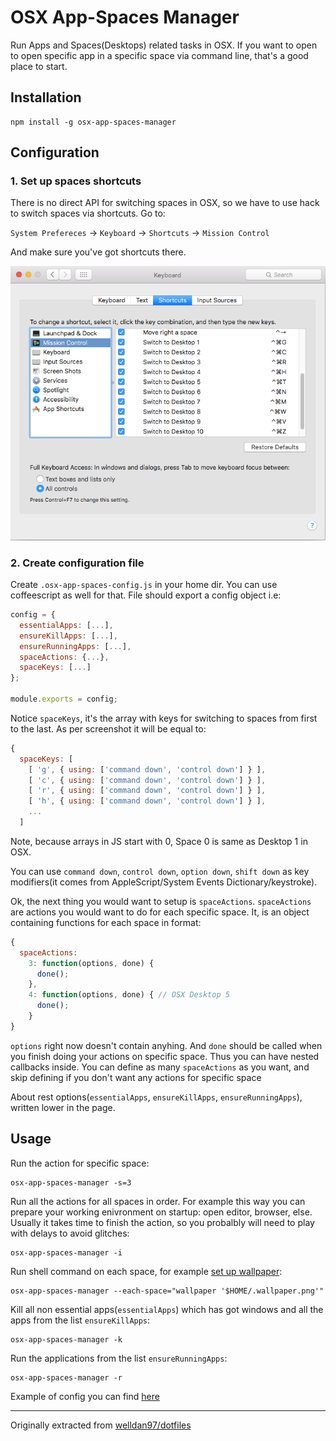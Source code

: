 OSX App-Spaces Manager
======================

Run Apps and Spaces(Desktops) related tasks in OSX. If you want to open to open
specific app in a specific space via command line, that's a good place to start.

Installation
------------

```shell
npm install -g osx-app-spaces-manager
```

Configuration
-------------

### 1. Set up spaces shortcuts

There is no direct API for switching spaces in OSX, so we have to use hack to
switch spaces via shortcuts. Go to:

`System Prefereces` → `Keyboard` → `Shortcuts` → `Mission Control`

And make sure you've got shortcuts there.

![Keyboard](Keyboard.png)

### 2. Create configuration file

Create `.osx-app-spaces-config.js` in your home dir. You can use coffeescript as
well for that. File should export a config object i.e:

```js
config = {
  essentialApps: [...],
  ensureKillApps: [...],
  ensureRunningApps: [...],
  spaceActions: {...},
  spaceKeys: [...]
};

module.exports = config;
```

Notice `spaceKeys`, it's the array with keys for
switching to spaces from first to the last. As per screenshot it will be equal
to:

```js
{
  spaceKeys: [
    [ 'g', { using: ['command down', 'control down'] } ],
    [ 'c', { using: ['command down', 'control down'] } ],
    [ 'r', { using: ['command down', 'control down'] } ],
    [ 'h', { using: ['command down', 'control down'] } ],
    ...
  ]
```

Note, because arrays in JS start with 0, Space 0 is same as Desktop 1 in OSX.

You can use `command down`, `‌control down`, `‌option down`, `‌shift down` as key
modifiers(it comes from AppleScript/System Events Dictionary/keystroke).

Ok, the next thing you would want to setup is `spaceActions`. `spaceActions` are
actions you would want to do for each specific space. It, is an object
containing functions for each space in format:

```js
{
  spaceActions:
    3: function(options, done) {
      done();
    },
    4: function(options, done) { // OSX Desktop 5
      done();
    }
}
```

`options` right now doesn't contain anyhing. And `done` should be called when
you finish doing your actions on specific space. Thus you can have nested
callbacks inside. You can define as many `spaceActions` as you want, and skip
defining if you don't want any actions for specific space

About rest options(`essentialApps`, `ensureKillApps`, `ensureRunningApps`),
written lower in the page.

Usage
-----

Run the action for specific space:

```shell
osx-app-spaces-manager -s=3
```

Run all the actions for all spaces in order. For example this way you can
prepare your working enivronment on startup: open editor, browser, else. Usually
it takes time to finish the action, so you probalbly will need to play with
delays to avoid glitches:

```shell
osx-app-spaces-manager -i
```

Run shell command on each space, for example [set up wallpaper](https://github.com/sindresorhus/wallpaper-cli):

```shell
osx-app-spaces-manager --each-space="wallpaper '$HOME/.wallpaper.png'"
```

Kill all non essential apps(`essentialApps`) which has got windows and all the
apps from the list `ensureKillApps`:

```shell
osx-app-spaces-manager -k
```

Run the applications from the list `ensureRunningApps`:

```shell
osx-app-spaces-manager -r
```

Example of config you can find [here][config-example]

---

Originally extracted from [welldan97/dotfiles][welldan97-dotfiles]

[config-example]: https://github.com/welldan97/dotfiles/blob/master/dotfiles/osx/.osx-app-spaces-config.coffee
[welldan97-dotfiles]: https://github.com/welldan97/dotfiles

